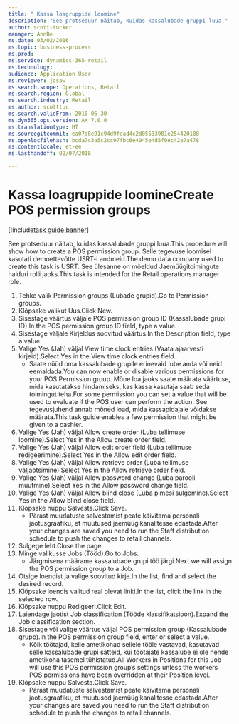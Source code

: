 ```yaml
--- 
title: " Kassa loagruppide loomine"
description: "See protseduur näitab, kuidas kassalubade gruppi luua."
author: scott-tucker
manager: AnnBe
ms.date: 03/02/2016
ms.topic: business-process
ms.prod: 
ms.service: dynamics-365-retail
ms.technology: 
audience: Application User
ms.reviewer: josaw
ms.search.scope: Operations, Retail
ms.search.region: Global
ms.search.industry: Retail
ms.author: scotttuc
ms.search.validFrom: 2016-06-30
ms.dyn365.ops.version: AX 7.0.0
ms.translationtype: HT
ms.sourcegitcommit: ea07d8e91c94d9fdad4c2d05533981e254420188
ms.openlocfilehash: bcda7c3a5c2cc97fbc6e4945e4d5f0ec42a7a478
ms.contentlocale: et-ee
ms.lasthandoff: 02/07/2018

---
```

# <a name="create-pos-permission-groups"></a><span data-ttu-id="a1967-103"> Kassa loagruppide loomine</span><span class="sxs-lookup"><span data-stu-id="a1967-103">Create POS permission groups</span></span>

[!include[task guide banner](../includes/task-guide-banner.md)]

<span data-ttu-id="a1967-104">See protseduur näitab, kuidas kassalubade gruppi luua.</span><span class="sxs-lookup"><span data-stu-id="a1967-104">This procedure will show how to create a POS permission group.</span></span> <span data-ttu-id="a1967-105">Selle tegevuse loomisel kasutati demoettevõtte USRT-i andmeid.</span><span class="sxs-lookup"><span data-stu-id="a1967-105">The demo data company used to create this task is USRT.</span></span> <span data-ttu-id="a1967-106">See ülesanne on mõeldud Jaemüügitoimingute halduri rolli jaoks.</span><span class="sxs-lookup"><span data-stu-id="a1967-106">This task is intended for the Retail operations manager role.</span></span>

1. <span data-ttu-id="a1967-107">Tehke valik Permission groups (Lubade grupid).</span><span class="sxs-lookup"><span data-stu-id="a1967-107">Go to Permission groups.</span></span>
2. <span data-ttu-id="a1967-108">Klõpsake valikut Uus.</span><span class="sxs-lookup"><span data-stu-id="a1967-108">Click New.</span></span>
3. <span data-ttu-id="a1967-109">Sisestage väärtus väljale POS permission group ID (Kassalubade grupi ID).</span><span class="sxs-lookup"><span data-stu-id="a1967-109">In the POS permission group ID field, type a value.</span></span>
4. <span data-ttu-id="a1967-110">Sisestage väljale Kirjeldus soovitud väärtus.</span><span class="sxs-lookup"><span data-stu-id="a1967-110">In the Description field, type a value.</span></span>
5. <span data-ttu-id="a1967-111">Valige Yes (Jah) väljal View time clock entries (Vaata ajaarvesti kirjeid).</span><span class="sxs-lookup"><span data-stu-id="a1967-111">Select Yes in the View time clock entries field.</span></span>
    * <span data-ttu-id="a1967-112">Saate nüüd oma kassalubade grupile erinevaid lube anda või neid eemaldada.</span><span class="sxs-lookup"><span data-stu-id="a1967-112">You can now enable or disable various permissions for your POS Permission group.</span></span> <span data-ttu-id="a1967-113">Mõne loa jaoks saate määrata väärtuse, mida kasutatakse hindamiseks, kas kassa kasutaja saab seda toimingut teha.</span><span class="sxs-lookup"><span data-stu-id="a1967-113">For some permission you can set a value that will be used to evaluate if the POS user can perform the action.</span></span>  <span data-ttu-id="a1967-114">See tegevusjuhend annab mõned load, mida kassapidajale võidakse määrata.</span><span class="sxs-lookup"><span data-stu-id="a1967-114">This task guide enables a few permission that might be given to a cashier.</span></span>  
6. <span data-ttu-id="a1967-115">Valige Yes (Jah) väljal Allow create order (Luba tellimuse loomine).</span><span class="sxs-lookup"><span data-stu-id="a1967-115">Select Yes in the Allow create order field.</span></span>
7. <span data-ttu-id="a1967-116">Valige Yes (Jah) väljal Allow edit order field (Luba tellimuse redigeerimine).</span><span class="sxs-lookup"><span data-stu-id="a1967-116">Select Yes in the Allow edit order field.</span></span>
8. <span data-ttu-id="a1967-117">Valige Yes (Jah) väljal Allow retrieve order (Luba tellimuse väljaotsimine).</span><span class="sxs-lookup"><span data-stu-id="a1967-117">Select Yes in the Allow retrieve order field.</span></span>
9. <span data-ttu-id="a1967-118">Valige Yes (Jah) väljal Allow password change (Luba parooli muutmine).</span><span class="sxs-lookup"><span data-stu-id="a1967-118">Select Yes in the Allow password change field.</span></span>
10. <span data-ttu-id="a1967-119">Valige Yes (Jah) väljal Allow blind close (Luba pimesi sulgemine).</span><span class="sxs-lookup"><span data-stu-id="a1967-119">Select Yes in the Allow blind close field.</span></span>
11. <span data-ttu-id="a1967-120">Klõpsake nuppu Salvesta.</span><span class="sxs-lookup"><span data-stu-id="a1967-120">Click Save.</span></span>
    * <span data-ttu-id="a1967-121">Pärast muudatuste salvestamist peate käivitama personali jaotusgraafiku, et muutused jaemüügikanalitesse edastada.</span><span class="sxs-lookup"><span data-stu-id="a1967-121">After your changes are saved you need to run the Staff distribution schedule to push the changes to retail channels.</span></span>  
12. <span data-ttu-id="a1967-122">Sulgege leht.</span><span class="sxs-lookup"><span data-stu-id="a1967-122">Close the page.</span></span>
13. <span data-ttu-id="a1967-123">Minge valikusse Jobs (Tööd).</span><span class="sxs-lookup"><span data-stu-id="a1967-123">Go to Jobs.</span></span>
    * <span data-ttu-id="a1967-124">Järgmisena määrame kassalubade grupi töö järgi.</span><span class="sxs-lookup"><span data-stu-id="a1967-124">Next we will assign the POS permission group to a Job.</span></span>  
14. <span data-ttu-id="a1967-125">Otsige loendist ja valige soovitud kirje.</span><span class="sxs-lookup"><span data-stu-id="a1967-125">In the list, find and select the desired record.</span></span>
15. <span data-ttu-id="a1967-126">Klõpsake loendis valitud real olevat linki.</span><span class="sxs-lookup"><span data-stu-id="a1967-126">In the list, click the link in the selected row.</span></span>
16. <span data-ttu-id="a1967-127">Klõpsake nuppu Redigeeri.</span><span class="sxs-lookup"><span data-stu-id="a1967-127">Click Edit.</span></span>
17. <span data-ttu-id="a1967-128">Laiendage jaotist Job classification (Tööde klassifikatsioon).</span><span class="sxs-lookup"><span data-stu-id="a1967-128">Expand the Job classification section.</span></span>
18. <span data-ttu-id="a1967-129">Sisestage või valige väärtus väljal POS permission group (Kassalubade grupp).</span><span class="sxs-lookup"><span data-stu-id="a1967-129">In the POS permission group field, enter or select a value.</span></span>
    * <span data-ttu-id="a1967-130">Kõik töötajad, kelle ametikohad sellele tööle vastavad, kasutavad selle kassalubade grupi sätteid, kui töötajate kassalube ei ole nende ametikoha tasemel tühistatud.</span><span class="sxs-lookup"><span data-stu-id="a1967-130">All Workers in Positions for this Job will use this POS permission group’s settings unless the workers POS permissions have been overridden at their Position level.</span></span>  
19. <span data-ttu-id="a1967-131">Klõpsake nuppu Salvesta.</span><span class="sxs-lookup"><span data-stu-id="a1967-131">Click Save.</span></span>
    * <span data-ttu-id="a1967-132">Pärast muudatuste salvestamist peate käivitama personali jaotusgraafiku, et muutused jaemüügikanalitesse edastada.</span><span class="sxs-lookup"><span data-stu-id="a1967-132">After your changes are saved you need to run the Staff distribution schedule to push the changes to retail channels.</span></span>  


